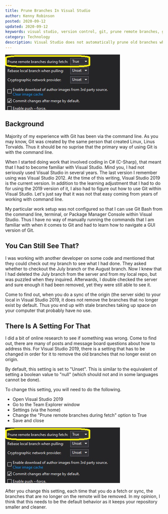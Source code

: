 ```yaml
---
title: Prune Branches In Visual Studio
author: Kenny Robinson
posted: 2020-09-12
updated: 2020-09-12
keywords: visual studio, version control, git, prune remote branches, git fetch, git fetch prune
category: Technology
description: Visual Studio does not automatically prune old branches when you fetch. 
---
```


![Screenshot of setting being changed to true](/images/2020.09.12-prune-branches-in-visual-studio/screenshot.jpg)

## Background

Majority of my experience with Git has been via the command line. As you may know, Git was created by
the same person that created Linux, Linus Torvalds. Thus it should be no suprise that the primary
way of using Git is with the command line.

When I started doing work that involved coding in C# (C-Sharp), that meant that I had to become
familiar with Visual Studio. Mind you, I had not seriously used Visual Studio in several years. The last
version I remember using was Visual Studio 2012. At the time of this writing, Visual Studio 2019 is
the current version. In addition to the learning adjustment that I had to do for using the
2019 version of it, I also had to figure out how to use Git within Visual Studio. Let's just say that
it was not that easy coming from years of working with command line.

My particular work setup was not configured so that I can use Git Bash from the command line, terminal,
or Package Manager Console within Visual Studio. 
Thus I have no way of manually running the commands that I am familiar with
when it comes to Git and had to learn how to navigate a GUI version of Git.

## You Can Still See That?

I was working with another developer on some code and mentioned that they could check out my branch
to see what I had done. They asked whether to checkout the July branch or the August branch. Now I knew that I had
deleted the July branch from the server and from my local repo, but was puzzled when they inquired. 
Afterwards, I double checked the server and sure enough it had been removed, yet they
were still able to see it.

Come to find out, when you do a sync of the origin (the server side) to your local in Visual Studio 2019,
it does not remove the branches that no longer exist by default. Thus you end up with stale branches
taking up space on your computer that probably have no use.

## There Is A Setting For That

I did a bit of online research to see if something was wrong. Come to find out, there are many of posts 
and message board questions about how to address this. 
For Visual Studio 2019, there is a setting that has to be changed in order for it to remove the old
branches that no longer exist on origin.

By default, this setting is set to "Unset". This is similar to the equivalent of setting a
boolean value to "null" (which should not and in some languages cannot be done).

To change this setting, you will need to do the following.

* Open Visual Studio 2019
* Go to the Team Explorer window
* Settings (via the home)
* Change the "Prune remote branches during fetch" option to True
* Save and close

![Screenshot of setting being changed to true](/images/2020.09.12-prune-branches-in-visual-studio/screenshot.jpg)

After you change this setting, each time that you do a fetch or sync, the branches that are no
longer on the remote will be removed. In my opinion, I think that this needs to be the default
behavior as it keeps your repository smaller and cleaner.
